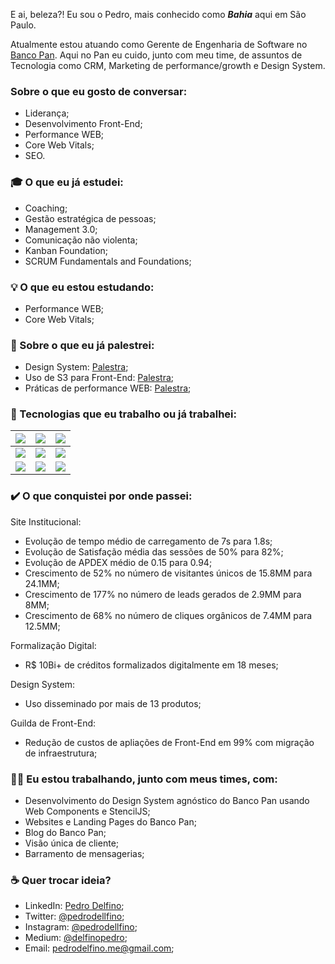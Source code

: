 E ai, beleza?! Eu sou o Pedro, mais conhecido como ***Bahia*** aqui em São Paulo.

Atualmente estou atuando como Gerente de Engenharia de Software no <a href = "https://www.bancopan.com.br" target="_blank">Banco Pan</a>. 
Aqui no Pan eu cuido, junto com meu time, de assuntos de Tecnologia como CRM, Marketing de performance/growth e Design System.

### Sobre o que eu gosto de conversar:
- Liderança;
- Desenvolvimento Front-End;
- Performance WEB;
- Core Web Vitals;
- SEO.


### 🎓 O que eu já estudei:
- Coaching;
- Gestão estratégica de pessoas;
- Management 3.0;
- Comunicação não violenta;
- Kanban Foundation;
- SCRUM Fundamentals and Foundations;


### 💡 O que eu estou estudando:
- Performance WEB;
- Core Web Vitals;


### 💬 Sobre o que eu já palestrei:
- Design System: <a href = "https://www.youtube.com/watch?v=9iI0NAE6iuk" title="TDC Innovation 2022">Palestra</a>;
- Uso de S3 para Front-End: <a href = "https://www.youtube.com/watch?v=uaRgSgZjD-8" title="TDC Business 2022">Palestra</a>;
- Práticas de performance WEB: <a href = "https://www.youtube.com/watch?v=OnXCDtGEGcA" title="TDC Future 2022">Palestra</a>;


### 🔭 Tecnologias que eu trabalho ou já trabalhei:
|<img src="https://img.shields.io/badge/HTML5-E34F26?style=for-the-badge&logo=html5&logoColor=white">|<img src="https://img.shields.io/badge/CSS3-1572B6?style=for-the-badge&logo=css3&logoColor=white">|<img src="https://img.shields.io/badge/Sass-CC6699?style=for-the-badge&logo=sass&logoColor=white">|
| ------------ | ------------ | ------------ |
|<img src="https://img.shields.io/badge/Bootstrap-563D7C?style=for-the-badge&logo=bootstrap&logoColor=white">|<img src="https://img.shields.io/badge/JavaScript-F7DF1E?style=for-the-badge&logo=javascript&logoColor=black">|<img src="https://img.shields.io/badge/React-20232A?style=for-the-badge&logo=react&logoColor=61DAFB">|
|<img src="https://img.shields.io/badge/Angular-DD0031?style=for-the-badge&logo=angular&logoColor=white">|<img src="https://img.shields.io/badge/TypeScript-007ACC?style=for-the-badge&logo=typescript&logoColor=white">|<img src="https://img.shields.io/badge/Amazon_AWS-232F3E?style=for-the-badge&logo=amazon-aws&logoColor=white">|


### ✔️ O que conquistei por onde passei:
Site Institucional:
- Evolução de tempo médio de carregamento de 7s para 1.8s;
- Evolução de Satisfação média das sessões de 50% para 82%;
- Evolução de APDEX médio de 0.15 para 0.94;
- Crescimento de 52% no número de visitantes únicos de 15.8MM para 24.1MM;
- Crescimento de 177% no número de leads gerados de 2.9MM para 8MM;
- Crescimento de 68% no número de cliques orgânicos de 7.4MM para 12.5MM;

Formalização Digital:
- R$ 10Bi+ de créditos formalizados digitalmente em 18 meses;

Design System:
- Uso disseminado por mais de 13 produtos;

Guilda de Front-End:
- Redução de custos de apliações de Front-End em 99% com migração de infraestrutura;


### 👩‍💻 Eu estou trabalhando, junto com meus times, com:
- Desenvolvimento do Design System agnóstico do Banco Pan usando Web Components e StencilJS;
- Websites e Landing Pages do Banco Pan;
- Blog do Banco Pan;
- Visão única de cliente;
- Barramento de mensagerias;


### ☕ Quer trocar ideia?
- LinkedIn: <a href = "https://www.linkedin.com/in/delfinopedro/" title="LinkedIn Pedro Delfino">Pedro Delfino</a>;
- Twitter: <a href = "https://www.linkedin.com/in/delfinopedro/" title="Twitter Pedro Delfino">@pedrodellfino</a>;
- Instagram: <a href = "https://www.instagram.com/pedrodellfino/" title="Instagram Pedro Delfino">@pedrodellfino</a>;
- Medium: <a href = "http://delfinopedro.medium.com/" title="Medium Pedro Delfino">@delfinopedro</a>;
- Email: <a href="mailto:pedrodelfino.me@gmail.com?subject=Quero trocar ideia!" title="Mandar um email para Pedro Delfino">pedrodelfino.me@gmail.com</a>;
